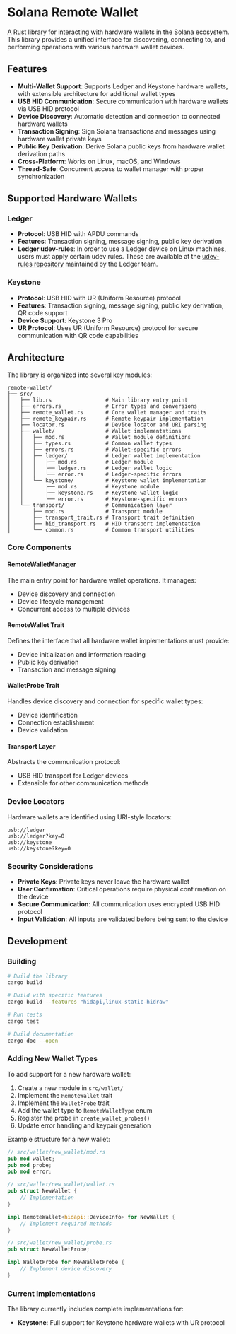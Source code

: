 # Solana Remote Wallet

A Rust library for interacting with hardware wallets in the Solana ecosystem. This library provides a unified interface for discovering, connecting to, and performing operations with various hardware wallet devices.

## Features

- **Multi-Wallet Support**: Supports Ledger and Keystone hardware wallets, with extensible architecture for additional wallet types
- **USB HID Communication**: Secure communication with hardware wallets via USB HID protocol
- **Device Discovery**: Automatic detection and connection to connected hardware wallets
- **Transaction Signing**: Sign Solana transactions and messages using hardware wallet private keys
- **Public Key Derivation**: Derive Solana public keys from hardware wallet derivation paths
- **Cross-Platform**: Works on Linux, macOS, and Windows
- **Thread-Safe**: Concurrent access to wallet manager with proper synchronization

## Supported Hardware Wallets

### Ledger
- **Protocol**: USB HID with APDU commands
- **Features**: Transaction signing, message signing, public key derivation
- **Ledger udev-rules**: In order to use a Ledger device on Linux machines, users must apply certain udev rules. These are available at the [udev-rules repository](https://github.com/LedgerHQ/udev-rules) maintained by the Ledger team.

### Keystone
- **Protocol**: USB HID with UR (Uniform Resource) protocol
- **Features**: Transaction signing, message signing, public key derivation, QR code support
- **Device Support**: Keystone 3 Pro
- **UR Protocol**: Uses UR (Uniform Resource) protocol for secure communication with QR code capabilities

## Architecture

The library is organized into several key modules:

```
remote-wallet/
├── src/
│   ├── lib.rs                 # Main library entry point
│   ├── errors.rs              # Error types and conversions
│   ├── remote_wallet.rs       # Core wallet manager and traits
│   ├── remote_keypair.rs      # Remote keypair implementation
│   ├── locator.rs             # Device locator and URI parsing
│   ├── wallet/                # Wallet implementations
│   │   ├── mod.rs             # Wallet module definitions
│   │   ├── types.rs           # Common wallet types
│   │   ├── errors.rs          # Wallet-specific errors
│   │   ├── ledger/            # Ledger wallet implementation
│   │   │   ├── mod.rs         # Ledger module
│   │   │   ├── ledger.rs      # Ledger wallet logic
│   │   │   └── error.rs       # Ledger-specific errors
│   │   └── keystone/          # Keystone wallet implementation
│   │       ├── mod.rs         # Keystone module
│   │       ├── keystone.rs    # Keystone wallet logic
│   │       └── error.rs       # Keystone-specific errors
│   └── transport/             # Communication layer
│       ├── mod.rs             # Transport module
│       ├── transport_trait.rs # Transport trait definition
│       ├── hid_transport.rs   # HID transport implementation
│       └── common.rs          # Common transport utilities
```

### Core Components

#### RemoteWalletManager
The main entry point for hardware wallet operations. It manages:
- Device discovery and connection
- Device lifecycle management
- Concurrent access to multiple devices

#### RemoteWallet Trait
Defines the interface that all hardware wallet implementations must provide:
- Device initialization and information reading
- Public key derivation
- Transaction and message signing

#### WalletProbe Trait
Handles device discovery and connection for specific wallet types:
- Device identification
- Connection establishment
- Device validation

#### Transport Layer
Abstracts the communication protocol:
- USB HID transport for Ledger devices
- Extensible for other communication methods

### Device Locators

Hardware wallets are identified using URI-style locators:
```
usb://ledger
usb://ledger?key=0
usb://keystone
usb://keystone?key=0
```

### Security Considerations

- **Private Keys**: Private keys never leave the hardware wallet
- **User Confirmation**: Critical operations require physical confirmation on the device
- **Secure Communication**: All communication uses encrypted USB HID protocol
- **Input Validation**: All inputs are validated before being sent to the device

## Development

### Building

```bash
# Build the library
cargo build

# Build with specific features
cargo build --features "hidapi,linux-static-hidraw"

# Run tests
cargo test

# Build documentation
cargo doc --open
```

### Adding New Wallet Types

To add support for a new hardware wallet:

1. Create a new module in `src/wallet/`
2. Implement the `RemoteWallet` trait
3. Implement the `WalletProbe` trait
4. Add the wallet type to `RemoteWalletType` enum
5. Register the probe in `create_wallet_probes()`
6. Update error handling and keypair generation

Example structure for a new wallet:

```rust
// src/wallet/new_wallet/mod.rs
pub mod wallet;
pub mod probe;
pub mod error;

// src/wallet/new_wallet/wallet.rs
pub struct NewWallet {
    // Implementation
}

impl RemoteWallet<hidapi::DeviceInfo> for NewWallet {
    // Implement required methods
}

// src/wallet/new_wallet/probe.rs
pub struct NewWalletProbe;

impl WalletProbe for NewWalletProbe {
    // Implement device discovery
}
```

### Current Implementations

The library currently includes complete implementations for:
- **Keystone**: Full support for Keystone hardware wallets with UR protocol
